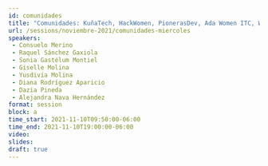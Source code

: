 ```yaml
---
id: comunidades
title: "Comunidades: KuñaTech, HackWomen, PionerasDev, Ada Women ITC, Women in Gamex, Las hijas de internet, Technovation Girls México - Mentoralia"
url: /sessions/noviembre-2021/comunidades-miercoles
speakers:
 - Consuelo Merino
 - Raquel Sánchez Gaxiola
 - Sonia Gastélum Montiel 
 - Giselle Molina
 - Yusdivia Molina
 - Diana Rodríguez Aparicio
 - Dazia Pineda
 - Alejandra Nava Hernández
format: session
block: a
time_start: 2021-11-10T09:50:00-06:00
time_end: 2021-11-10T19:00:00-06:00
video:
slides:
draft: true
---
```

